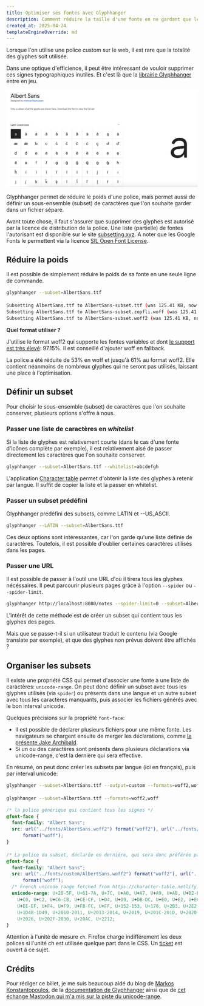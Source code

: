 ```yaml
---
title: Optimiser ses fontes avec Glyphhanger
description: Comment réduire la taille d'une fonte en ne gardant que les glyphes utiles grâce à Glyphhanger
created_at: 2025-04-24
templateEngineOverride: md
---
```


Lorsque l'on utilise une police custom sur le web, il est rare que la totalité des glyphes soit utilisée.

Dans une optique d'efficience, il peut être intéressant de vouloir supprimer ces signes typographiques inutiles. Et c'est là que la [librairie Glyphhanger](https://github.com/zachleat/glyphhanger) entre en jeu.

![Une partie de la liste des glyphes utilisés dans la police Albert Sans. Chaque carré représente un glyphe.](albert-sans-glyphs.png)

Glyphhanger permet de réduire le poids d'une police, mais permet aussi de définir un sous-ensemble (subset) de caractères que l'on souhaite garder dans un fichier séparé.

Avant toute chose, il faut s'assurer que supprimer des glyphes est autorisé par la licence de distribution de la police. Une liste (partielle) de fontes l'autorisant est disponible sur le site [subsetting.xyz](https://subsetting.xyz/). A noter que les Google Fonts le permettent via la licence [SIL Open Font License](https://en.wikipedia.org/wiki/SIL_Open_Font_License).

## Réduire la poids

Il est possible de simplement réduire le poids de sa fonte en une seule ligne de commande.

```bash
glyphhanger --subset=AlbertSans.ttf

Subsetting AlbertSans.ttf to AlbertSans-subset.ttf (was 125.41 KB, now 122.57 KB)
Subsetting AlbertSans.ttf to AlbertSans-subset.zopfli.woff (was 125.41 KB, now 59 KB)
Subsetting AlbertSans.ttf to AlbertSans-subset.woff2 (was 125.41 KB, now 49.78 KB)
```

**Quel format utiliser ?**

J'utilise le format woff2 qui supporte les fontes variables et dont [le support est très élevé](https://caniuse.com/?search=woff): 97.15%. Il est conseillé d'ajouter woff en fallback.

La police a été réduite de 53% en woff et jusqu'à 61% au format woff2. Elle contient néanmoins de nombreux glyphes qui ne seront pas utilisés, laissant une place à l'optimisation.

## Définir un subset

Pour choisir le sous-ensemble (subset) de caractères que l'on souhaite conserver, plusieurs options s'offre à nous.

### Passer une liste de caractères en _whitelist_

Si la liste de glyphes est relativement courte (dans le cas d'une fonte d'icônes complète par exemple), il est relativement aisé de passer directement les caractères que l'on souhaite conserver.

```bash
glyphhanger --subset=AlbertSans.ttf --whitelist=abcdefgh
```

L'application [Character table](https://character-table.netlify.app/) permet d'obtenir la liste des glyphes à retenir par langue. Il suffit de copier la liste et la passer en whitelist.

### Passer un subset prédéfini

Glyphhanger prédéfini des subsets, comme LATIN et --US_ASCII.

```bash
glyphhanger --LATIN --subset=AlbertSans.ttf
```

Ces deux options sont intéressantes, car l'on garde qu'une liste définie de caractères. Toutefois, il est possible d'oublier certaines caractères utilisés dans les pages.

### Passer une URL

Il est possible de passer à l'outil une URL d'où il tirera tous les glyphes nécéssaires. Il peut parcourir plusieurs pages grâce à l'option `--spider` ou `--spider-limit`.

```bash
glyphhanger http://localhost:8080/notes --spider-limit=0 --subset=AlbertSans.ttf --formats=woff2
```

L'intérêt de cette méthode est de créer un subset qui contient tous les glyphes des pages.

Mais que se passe-t-il si un utilisateur traduit le contenu (via Google translate par exemple), et que des glyphes non prévus doivent être affichés ?

## Organiser les subsets

Il existe une propriété CSS qui permet d'associer une fonte à une liste de caractères: `unicode-range`. On peut donc définir un subset avec tous les glyphes utilisés (via `spider`) ou présents dans une langue et un autre subset avec tous les caractères manquants, puis associer les fichiers générés avec le bon interval unicode.

Quelques précisions sur la propriété `font-face`:

- Il est possible de déclarer plusieurs fichiers pour une même fonte. Les navigateurs se chargent ensuite de merger les déclarations, comme [le présente Jake Archibald](https://jakearchibald.com/2017/combining-fonts/).
- Si un ou des caractères sont présents dans plusieurs déclarations via unicode-range, c'est la dernière qui sera effective.

En résumé, on peut donc créer les subsets par langue (ici en français), puis par interval unicode:

```bash
glyphhanger --subset=AlbertSans.ttf --output=custom --formats=woff2,woff --whitelist=U+0000-00A0,U+00A2-00A9,U+00AC-00AE,U+00B0-00B7,U+00B9-00BA,U+00BC-00BE,U+00D7,U+00F7,U+2000-206F,U+2074,U+20AC,U+2122,U+2190-21BB,U+2212,U+2215,U+F8FF,U+FEFF,U+FFFD,U+00A1,U+00AA-00AB,U+00AF,U+00B8,U+00BB,U+00BF-00D6,U+00D8-00F6,U+00F8-00FF,U+0131,U+0152-0153,U+02B0-02FF

glyphhanger --subset=AlbertSans.ttf --formats=woff2,woff


```

```css
/* la police générique qui contient tous les signes */
@font-face {
  font-family: "Albert Sans";
  src: url("../fonts/AlbertSans.woff2") format("woff2"), url("../fonts/AlbertSans.woff")
      format("woff");
}

/* La police du subset, déclarée en dernière, qui sera donc préférée par les navigateurs lorsqu'ils rencontreront les glyphes présents */
@font-face {
  font-family: "Albert Sans";
  src: url("../fonts/custom/AlbertSans.woff2") format("woff2"), url("../fonts/custom/AlbertSans.woff")
      format("woff");
  /* French unicode range fetched from https://character-table.netlify.app/french/ */
  unicode-range: U+20-5F, U+61-7A, U+7C, U+A0, U+A7, U+A9, U+AB, U+B2-B3, U+BB,
    U+C0, U+C2, U+C6-CB, U+CE-CF, U+D4, U+D9, U+DB-DC, U+E0, U+E2, U+E6-EB,
    U+EE-EF, U+F4, U+F9, U+FB-FC, U+FF, U+152-153, U+178, U+2B3, U+2E2,
    U+1D48-1D49, U+2010-2011, U+2013-2014, U+2019, U+201C-201D, U+2020-2021,
    U+2026, U+202F-2030, U+20AC, U+2212;
}
```

Attention à l'unité de mesure `ch`. Firefox charge indifférement les deux polices si l'unité ch est utilisée quelque part dans le CSS. Un [ticket](https://webcompat.com/issues/153900) est ouvert à ce sujet.

## Crédits

Pour rédiger ce billet, je me suis beaucoup aidé du blog de [Markos Konstantopoulos](https://markoskon.com/creating-font-subsets/), de la [documentation de Glyphhanger](https://github.com/zachleat/glyphhanger) ainsi que de [cet échange Mastodon qui m'a mis sur la piste du unicode-range](https://mastodon.design/@carbontwelve@notacult.social/109882845407952893).
